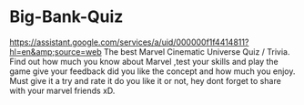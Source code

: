 # Big-Bank-Quiz
https://assistant.google.com/services/a/uid/000000f1f4414811?hl=en&amp;source=web
The best Marvel Cinematic Universe Quiz / Trivia.
Find out how much you know about Marvel ,test your skills and play the game give your feedback did you like the concept and how much you enjoy.
Must give it a try and rate it do you like it or not, hey dont forget to share with your marvel friends xD. 

